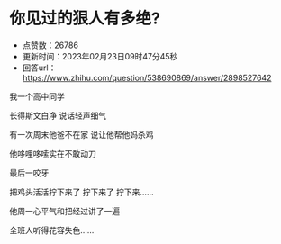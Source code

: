 # 你见过的狠人有多绝?
- 点赞数：26786
- 更新时间：2023年02月23日09时47分45秒
- 回答url：https://www.zhihu.com/question/538690869/answer/2898527642
<body>
 <p data-pid="rizfy7xE">我一个高中同学</p>
 <p data-pid="HfzczjsT">长得斯文白净 说话轻声细气</p>
 <p data-pid="10IlK4ea">有一次周末他爸不在家 说让他帮他妈杀鸡</p>
 <p data-pid="gA8JodJo">他哆哩哆嗦实在不敢动刀</p>
 <p data-pid="ZVQhELfy">最后一咬牙</p>
 <p data-pid="mjL4f1uI">把鸡头活活拧下来了 拧下来了 拧下来……</p>
 <p data-pid="SWGOhIHw">他周一心平气和把经过讲了一遍</p>
 <p data-pid="SUngm_by">全班人听得花容失色……</p>
</body>